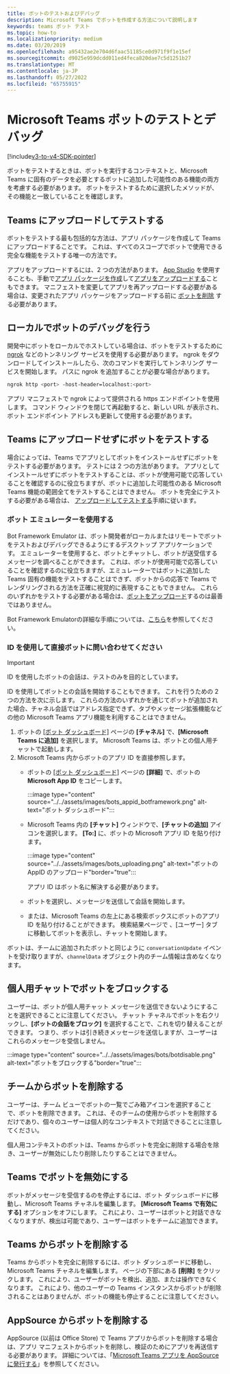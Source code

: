 ```yaml
---
title: ボットのテストおよびデバッグ
description: Microsoft Teams でボットを作成する方法について説明します
keywords: teams ボット テスト
ms.topic: how-to
ms.localizationpriority: medium
ms.date: 03/20/2019
ms.openlocfilehash: a95432ae2e704d6faac51185ce0d971f9f1e15ef
ms.sourcegitcommit: d9025e959dcdd011ed4feca820dae7c5d1251b27
ms.translationtype: MT
ms.contentlocale: ja-JP
ms.lasthandoff: 05/27/2022
ms.locfileid: "65755915"
---
```

# <a name="test-and-debug-your-microsoft-teams-bot"></a>Microsoft Teams ボットのテストとデバッグ

[!include[v3-to-v4-SDK-pointer](~/includes/v3-to-v4-pointer-bots.md)]

ボットをテストするときは、ボットを実行するコンテキストと、Microsoft Teams に固有のデータを必要とするボットに追加した可能性のある機能の両方を考慮する必要があります。 ボットをテストするために選択したメソッドが、その機能と一致していることを確認します。

## <a name="test-by-uploading-to-teams"></a>Teams にアップロードしてテストする

ボットをテストする最も包括的な方法は、アプリ パッケージを作成して Teams にアップロードすることです。 これは、すべてのスコープでボットで使用できる完全な機能をテストする唯一の方法です。

アプリをアップロードするには、2 つの方法があります。 [App Studio](~/concepts/build-and-test/app-studio-overview.md) を使用することも、手動で[アプリ パッケージを作成](~/concepts/build-and-test/apps-package.md)して[アプリをアップロードする](~/concepts/deploy-and-publish/apps-upload.md)こともできます。 マニフェストを変更してアプリを再アップロードする必要がある場合は、変更されたアプリ パッケージをアップロードする前に [ボットを削除](#deleting-a-bot-from-teams) する必要があります。

## <a name="debug-your-bot-locally"></a>ローカルでボットのデバッグを行う

開発中にボットをローカルでホストしている場合は、ボットをテストするために [ngrok](https://ngrok.com/) などのトンネリング サービスを使用する必要があります。 ngrok をダウンロードしてインストールしたら、次のコマンドを実行してトンネリング サービスを開始します。 パスに ngrok を追加することが必要な場合があります。

```bash
ngrok http <port> -host-header=localhost:<port>
```

アプリ マニフェストで ngrok によって提供される https エンドポイントを使用します。 コマンド ウィンドウを閉じて再起動すると、新しい URL が表示され、ボット エンドポイント アドレスも更新して使用する必要があります。

## <a name="testing-your-bot-without-uploading-to-teams"></a>Teams にアップロードせずにボットをテストする

場合によっては、Teams でアプリとしてボットをインストールせずにボットをテストする必要があります。 テストには 2 つの方法があります。 アプリとしてインストールせずにボットをテストすることは、ボットが使用可能で応答していることを確認するのに役立ちますが、ボットに追加した可能性のある Microsoft Teams 機能の範囲全てをテストすることはできません。 ボットを完全にテストする必要がある場合は、 [アップロードしてテストする](#test-by-uploading-to-teams)手順に従います。

### <a name="use-the-bot-emulator"></a>ボット エミュレーターを使用する

Bot Framework Emulator は、ボット開発者がローカルまたはリモートでボットをテストおよびデバッグできるようにするデスクトップ アプリケーションです。 エミュレーターを使用すると、ボットとチャットし、ボットが送受信するメッセージを調べることができます。 これは、ボットが使用可能で応答していることを確認するのに役立ちますが、エミュレーターではボットに追加した Teams 固有の機能をテストすることはできず、ボットからの応答で Teams でレンダリングされる方法を正確に視覚的に表現することもできません。 これらのいずれかをテストする必要がある場合は、[ボットをアップロード](#test-by-uploading-to-teams)するのは最善ではありません。

Bot Framework Emulatorの詳細な手順については、[こちら](/azure/bot-service/bot-service-debug-emulator?view=azure-bot-service-4.0&preserve-view=true)を参照してください。

### <a name="talk-to-your-bot-directly-by-id"></a>ID を使用して直接ボットに問い合わせてください

>[!Important]
>ID を使用したボットの会話は、テストのみを目的としています。

ID を使用してボットとの会話を開始することもできます。 これを行うための 2 つの方法を次に示します。 これらの方法のいずれかを通じてボットが追加された場合、チャネル会話ではアドレス指定できず、タブやメッセージ拡張機能などの他の Microsoft Teams アプリ機能を利用することはできません。

1. ボットの [[ボット ダッシュボード]](https://dev.botframework.com/bots) ページの **[チャネル]** で、**[Microsoft Teams に追加]** を選択します。 Microsoft Teams は、ボットとの個人用チャットで起動します。
2. Microsoft Teams 内からボットのアプリ ID を直接参照します。
   * ボットの [[ボット ダッシュボード]](https://dev.botframework.com/bots) ページの **[詳細]** で、ボットの **Microsoft App ID** をコピーします。
  
      :::image type="content" source="../../assets/images/bots_appid_botframework.png" alt-text="ボット ダッシュボード":::
  
   * Microsoft Teams 内の **[チャット]** ウィンドウで、**[チャットの追加]** アイコンを選択します。 **[To:]** に、ボットの Microsoft アプリ ID を貼り付けます。
  
      :::image type="content" source="../../assets/images/bots_uploading.png" alt-text="ボットの AppID のアップロード"border="true":::

     アプリ ID はボット名に解決する必要があります。

   * ボットを選択し、メッセージを送信して会話を開始します。
   * または、Microsoft Teams の左上にある検索ボックスにボットのアプリ ID を貼り付けることができます。 検索結果ページで 、[ユーザー] タブに移動してボットを表示し、チャットを開始します。

ボットは、チームに追加されたボットと同じように `conversationUpdate` イベントを受け取りますが、`channelData` オブジェクト内のチーム情報は含めなくなります。

## <a name="blocking-a-bot-in-personal-chat"></a>個人用チャットでボットをブロックする

ユーザーは、ボットが個人用チャット メッセージを送信できないようにすることを選択できることに注意してください。 チャット チャネルでボットを右クリックし、**[ボットの会話をブロック]** を選択することで、これを切り替えることができます。 つまり、ボットは引き続きメッセージを送信しますが、ユーザーはこれらのメッセージを受信しません。

  :::image type="content" source="../../assets/images/bots/botdisable.png" alt-text="ボットをブロックする"border="true":::

## <a name="removing-a-bot-from-a-team"></a>チームからボットを削除する

ユーザーは、チーム ビューでボットの一覧でごみ箱アイコンを選択することで、ボットを削除できます。 これは、そのチームの使用からボットを削除するだけであり、個々のユーザーは個人的なコンテキストで対話できることに注意してください。

個人用コンテキストのボットは、Teams からボットを完全に削除する場合を除き、ユーザーが無効にしたり削除したりすることはできません。

## <a name="disabling-a-bot-in-teams"></a>Teams でボットを無効にする

ボットがメッセージを受信するのを停止するには、ボット ダッシュボードに移動し、Microsoft Teams チャネルを編集します。 **[Microsoft Teams で有効にする]** オプションをオフにします。 これにより、ユーザーはボットと対話できなくなりますが、検出は可能であり、ユーザーはボットをチームに追加できます。

## <a name="deleting-a-bot-from-teams"></a>Teams からボットを削除する

Teams からボットを完全に削除するには、ボット ダッシュボードに移動し、Microsoft Teams チャネルを編集します。 ページの下部にある **[削除]** をクリックします。 これにより、ユーザーがボットを検出、追加、または操作できなくなります。 これにより、他のユーザーの Teams インスタンスからボットが削除されることはありませんが、ボットの機能も停止することに注意してください。

## <a name="removing-your-bot-from-appsource"></a>AppSource からボットを削除する

AppSource (以前は Office Store) で Teams アプリからボットを削除する場合は、アプリ マニフェストからボットを削除し、検証のためにアプリを再送信する必要があります。 詳細については、「[Microsoft Teams アプリを AppSource に発行する](~/concepts/deploy-and-publish/apps-publish.md)」を参照してください。
